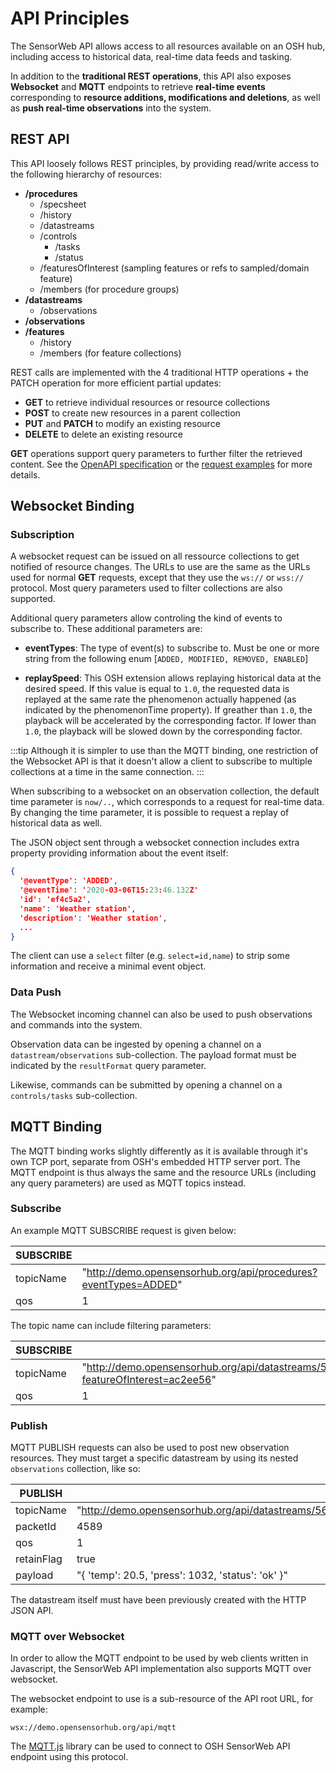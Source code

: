 # API Principles

The SensorWeb API allows access to all resources available on an OSH hub, including access to historical data, real-time data feeds and tasking.

In addition to the **traditional REST operations**, this API also exposes **Websocket** and **MQTT** endpoints to retrieve **real-time events** corresponding to **resource additions, modifications and deletions**, as well as **push real-time observations** into the system.



## REST API

This API loosely follows REST principles, by providing read/write access to the following hierarchy of resources:

  - **/procedures**
    - /specsheet
    - /history
    - /datastreams
    - /controls
      - /tasks
      - /status
    - /featuresOfInterest (sampling features or refs to sampled/domain feature)
    - /members (for procedure groups)
  - **/datastreams**
    - /observations
  - **/observations**
  - **/features**
    - /history
    - /members (for feature collections)

REST calls are implemented with the 4 traditional HTTP operations + the PATCH operation for more efficient partial updates:

  - **GET** to retrieve individual resources or resource collections
  - **POST** to create new resources in a parent collection
  - **PUT** and **PATCH** to modify an existing resource
  - **DELETE** to delete an existing resource
  
**GET** operations support query parameters to further filter the retrieved content. See the [OpenAPI specification](./openapi) or the [request examples](./examples) for more details.
 


## Websocket Binding

### Subscription

A websocket request can be issued on all ressource collections to get notified of resource changes. The URLs to use are the same as the URLs used for normal **GET** requests, except that they use the `ws://` or `wss://` protocol. Most query parameters used to filter collections are also supported.

Additional query parameters allow controling the kind of events to subscribe to. These additional parameters are:

  - **eventTypes**: The type of event(s) to subscribe to. Must be one or more string from the following enum [`ADDED, MODIFIED, REMOVED, ENABLED`]
  
  - **replaySpeed**: This OSH extension allows replaying historical data at the desired speed. If this value is equal to `1.0`, the requested data is replayed at the same rate the phenomenon actually happened (as indicated by the phenomenonTime property). If greather than `1.0`, the playback will be accelerated by the corresponding factor. If lower than `1.0`, the playback will be slowed down by the corresponding factor.
  
:::tip
Although it is simpler to use than the MQTT binding, one restriction of the Websocket API is that it doesn't allow a client to subscribe to multiple collections at a time in the same connection.
:::

When subscribing to a websocket on an observation collection, the default time parameter is `now/..`, which corresponds to a request for real-time data. By changing the time parameter, it is possible to request a replay of historical data as well.

The JSON object sent through a websocket connection includes extra property providing information about the event itself:

```json
{
  '@eventType': 'ADDED',
  '@eventTime': '2020-03-06T15:23:46.132Z'
  'id': 'ef4c5a2',
  'name': 'Weather station',
  'description': 'Weather station',
  ...
}
```

The client can use a `select` filter (e.g. `select=id,name`) to strip some information and receive a minimal event object.


### Data Push

The Websocket incoming channel can also be used to push observations and commands into the system.

Observation data can be ingested by opening a channel on a `datastream/observations` sub-collection. The payload format must be indicated by the `resultFormat` query parameter.

Likewise, commands can be submitted by opening a channel on a `controls/tasks` sub-collection. 



## MQTT Binding

The MQTT binding works slightly differently as it is available through it's own TCP port, separate from OSH's embedded HTTP server port. The MQTT endpoint is thus always the same and the resource URLs (including any query parameters) are used as MQTT topics instead.

### Subscribe

An example MQTT SUBSCRIBE request is given below:

| **SUBSCRIBE** |               |
| ------------- |:--------------|
| topicName     | "http://demo.opensensorhub.org/api/procedures?eventTypes=ADDED" |
| qos           | 1             |

The topic name can include filtering parameters:

| **SUBSCRIBE** |               |
| ------------- |:--------------|
| topicName     | "http://demo.opensensorhub.org/api/datastreams/56ef1c2/observations?featureOfInterest=ac2ee56" |
| qos           | 1             |


### Publish
 
MQTT PUBLISH requests can also be used to post new observation resources. They must target a specific datastream by using its nested `observations` collection, like so:

| **PUBLISH**   |               |
| ------------- |:--------------|
| topicName     | "http://demo.opensensorhub.org/api/datastreams/56ef1c2/observations" |
| packetId      | 4589          |
| qos           | 1             |
| retainFlag    | true          |
| payload       | "{ 'temp': 20.5, 'press': 1032, 'status': 'ok' }" |

The datastream itself must have been previously created with the HTTP JSON API.


### MQTT over Websocket

In order to allow the MQTT endpoint to be used by web clients written in Javascript, the SensorWeb API implementation also supports MQTT over websocket.

The websocket endpoint to use is a sub-resource of the API root URL, for example:

`wsx://demo.opensensorhub.org/api/mqtt`


The [MQTT.js](https://github.com/mqttjs) library can be used to connect to OSH SensorWeb API endpoint using this protocol.









